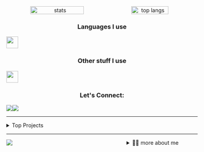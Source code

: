 <!-- stats and languages Chart -->
<div align="center" width="100%" style="display: flex; align-items: center, justify-content: space-between;">
	<img width=53% src="https://github-readme-stats.vercel.app/api?username=pascall-de-creator&show_icons=true&bg_color=09131b&title_color=15bb8a&text_color=fff&icon_color=15bb8a&hide_border=true&border_radius=6" alt="stats"/>
  	<img width=44% src="https://github-readme-stats.vercel.app/api/top-langs/?username=pascall-de-creator&layout=compact&bg_color=09131b&title_color=15bb8a&text_color=fff&icon_color=15bb8a&hide_border=true&border_radius=6" alt="top langs"/>
</div>
<!-- Languages badges -->
<h3 align=center>Languages I use</h3>
<div align=center style="display: flex; width: 90%">
  	<img src="https://skillicons.dev/icons?i=js,ts,c,cpp,html,css,sass,dart,pug,python" height="31px" />
</div>
<!-- Frameworks badges -->
<h3 align=center>Other stuff I use</h3>
<div align=center style="display: flex; width: 90%">
 	<img src="https://skillicons.dev/icons?i=bootstrap,django,dotnet,express,firebase,flutter,materialui,mongodb,nextjs,nodejs,react,redux,tailwind,qt" height="31px" />
</div>
<!-- connect badges -->
<h3 align=center>Let's Connect:</h3>
<div align=center style="display: flex; width: 90%">
	<a href="https://www.linkedin.com/in/pascall-de-creator-150b73215/">
		<img src="https://img.shields.io/badge/LinkedIn-0077B5?style=for-the-badge&logo=linkedin&logoColor=white">
  	</a>
	<a href="https://twitter.com/Pascall_creator">
		<img src="https://img.shields.io/badge/Twitter-1DA1F2?style=for-the-badge&logo=twitter&logoColor=white">
	</a>
</div>
<hr/>
<details>
	<summary>Top Projects</summary>
	<div align=center style="display: flex; width: 90%">
		<img width="48%" src="https://github-readme-stats.vercel.app/api/pin/?username=pascall-de-creator&repo=visual-json&bg_color=09131b&title_color=15bb8a&text_color=fff&icon_color=15bb8a&hide_border=true&border_radius=6" />
		<img width="48%" src="https://github-readme-stats.vercel.app/api/pin/?username=pascall-de-creator&repo=react&bg_color=09131b&title_color=15bb8a&text_color=fff&icon_color=15bb8a&hide_border=true&border_radius=6" />
		<img width="48%" src="https://github-readme-stats.vercel.app/api/pin/?username=pascall-de-creator&repo=setifi&bg_color=09131b&title_color=15bb8a&text_color=fff&icon_color=15bb8a&hide_border=true&border_radius=6" />
		<img width="48%" src="https://github-readme-stats.vercel.app/api/pin/?username=pascall-de-creator&repo=pascall-creator&bg_color=09131b&title_color=15bb8a&text_color=fff&icon_color=15bb8a&hide_border=true&border_radius=6" />
	</div>
</details>
<hr/>
<div align="center" style="width: 90%; display: flex; align-items-center; justify-content: space-between" >
	<img src="https://komarev.com/ghpvc/?username=pascall-de-creator">
	<a href="https://github.com/pascall-de-creator/About-Pascall"></a>
	<details>
		<summary>👨‍💻 more about me</summary>
		<div>
			pascall
		</div>
	</details>
</div>
